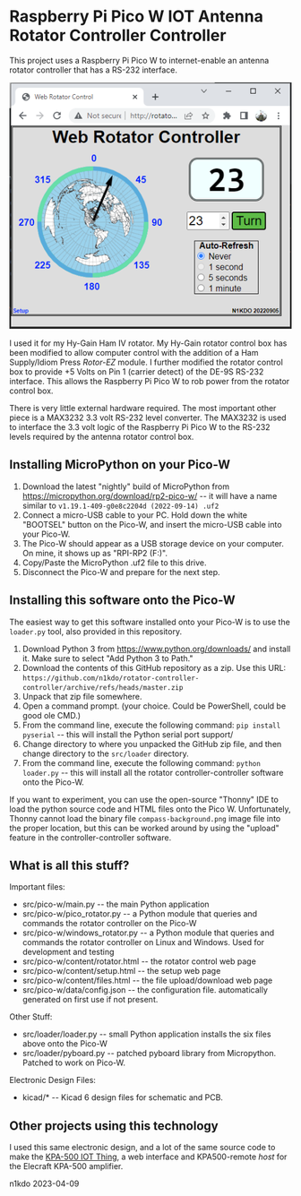 # Raspberry Pi Pico W IOT Antenna Rotator Controller Controller

This project uses a Raspberry Pi Pico W to internet-enable an antenna 
rotator controller that has a RS-232 interface.

![](rotator_controller_controller.png)

I used it for my Hy-Gain Ham IV rotator.  My Hy-Gain rotator control box has been modified to allow computer
control with the addition of a Ham Supply/Idiom Press *Rotor-EZ* module.  I further modified the rotator
control box to provide +5 Volts on Pin 1 (carrier detect) of the DE-9S RS-232 interface.  This allows the 
Raspberry Pi Pico W to rob power from the rotator control box.

There is very little external hardware required.  The most important other piece is a MAX3232 3.3 volt 
RS-232 level converter.  The MAX3232 is used to interface the 3.3 volt logic of the Raspberry Pi Pico W to
the RS-232 levels required by the antenna rotator control box.

## Installing MicroPython on your Pico-W

1. Download the latest "nightly" build of MicroPython from https://micropython.org/download/rp2-pico-w/ -- it
   will have a name similar to `v1.19.1-409-g0e8c2204d (2022-09-14) .uf2`
2. Connect a micro-USB cable to your PC.  Hold down the white "BOOTSEL" button on the Pico-W, and insert the
   micro-USB cable into your Pico-W.
3. The Pico-W should appear as a USB storage device on your computer.  On mine, it shows up as "RPI-RP2 (F:)".
4. Copy/Paste the MicroPython .uf2 file to this drive.
5. Disconnect the Pico-W and prepare for the next step.

## Installing this software onto the Pico-W

The easiest way to get this software installed onto your Pico-W is to use the `loader.py` tool, also
provided in this repository.

1. Download Python 3 from https://www.python.org/downloads/ and install it.  Make sure to select "Add 
   Python 3 to Path."
2. Download the contents of this GitHub repository as a zip.  Use this URL: 
   `https://github.com/n1kdo/rotator-controller-controller/archive/refs/heads/master.zip`
3. Unpack that zip file somewhere. 
4. Open a command prompt.  (your choice.  Could be PowerShell, could be good ole CMD.)
5. From the command line, execute the following command: `pip install pyserial` -- this will install the Python 
   serial port support/
6. Change directory to where you unpacked the GitHub zip file, and then
   change directory to the `src/loader` directory.
7. From the command line, execute the following command: `python loader.py` -- this will install all the rotator
   controller-controller software onto the Pico-W.

If you want to experiment, you can use the open-source "Thonny" IDE to load the python source code and HTML files
onto the Pico W.  Unfortunately, Thonny cannot load the binary file `compass-background.png` image file into the
proper location, but this can be worked around by using the "upload" feature in the controller-controller software.

## What is all this stuff?

Important files:

* src/pico-w/main.py -- the main Python application
* src/pico-w/pico_rotator.py -- a Python module that queries and commands the rotator controller on the Pico-W
* src/pico-w/windows_rotator.py -- a Python module that queries and commands the rotator controller on Linux and
  Windows.  Used for development and testing
* src/pico-w/content/rotator.html -- the rotator control web page
* src/pico-w/content/setup.html -- the setup web page
* src/pico-w/content/files.html -- the file upload/download web page
* src/pico-w/data/config.json -- the configuration file.  automatically generated on first use if not present.

Other Stuff:

* src/loader/loader.py -- small Python application installs the six files above onto the Pico-W
* src/loader/pyboard.py -- patched pyboard library from Micropython. Patched to work on Pico-W.

Electronic Design Files:

* kicad/* -- Kicad 6 design files for schematic and PCB.

## Other projects using this technology

I used this same electronic design, and a lot of the same source code to make
the [KPA-500 IOT Thing](https://github.com/n1kdo/KPA500-remote), a web interface and 
KPA500-remote *host* for the Elecraft KPA-500 amplifier.

n1kdo 2023-04-09